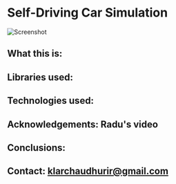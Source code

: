 Self-Driving Car Simulation
===========================

![Screenshot](screenshot.png)

## What this is:
## Libraries used:
## Technologies used:
## Acknowledgements: Radu's video
## Conclusions:
## Contact: klarchaudhurir@gmail.com